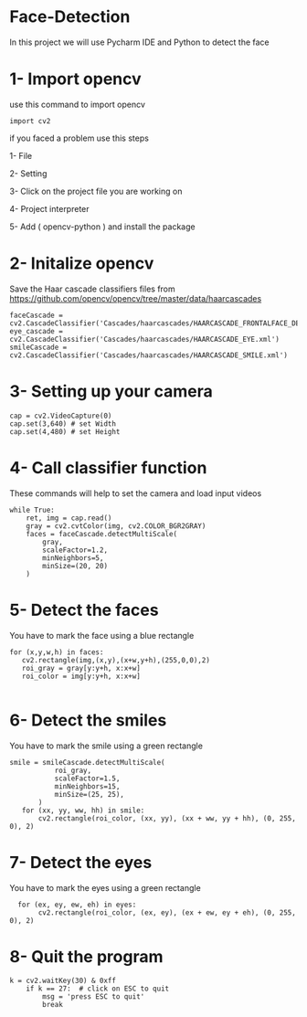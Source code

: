 # Face-Detection
In this project we will use Pycharm IDE and Python to detect the face 
# 1- Import opencv
use this command to import opencv
```
import cv2
```
if you faced a problem use this steps

1- File

2- Setting

3- Click on the project file you are working on

4- Project interpreter

5- Add ( opencv-python ) and install the package

# 2- Initalize opencv
Save the Haar cascade classifiers files from https://github.com/opencv/opencv/tree/master/data/haarcascades
```
faceCascade = cv2.CascadeClassifier('Cascades/haarcascades/HAARCASCADE_FRONTALFACE_DEFAULT.xml')
eye_cascade = cv2.CascadeClassifier('Cascades/haarcascades/HAARCASCADE_EYE.xml')
smileCascade = cv2.CascadeClassifier('Cascades/haarcascades/HAARCASCADE_SMILE.xml')
```
# 3- Setting up your camera
```
cap = cv2.VideoCapture(0)
cap.set(3,640) # set Width
cap.set(4,480) # set Height
```
# 4- Call classifier function
These commands will help to set the camera and load input videos 
```
while True:
    ret, img = cap.read()
    gray = cv2.cvtColor(img, cv2.COLOR_BGR2GRAY)
    faces = faceCascade.detectMultiScale(
        gray,
        scaleFactor=1.2,
        minNeighbors=5,
        minSize=(20, 20)
    )
  ```
   
 # 5- Detect the faces
You have to mark the face using a blue rectangle
 ```
 for (x,y,w,h) in faces:
    cv2.rectangle(img,(x,y),(x+w,y+h),(255,0,0),2)
    roi_gray = gray[y:y+h, x:x+w]
    roi_color = img[y:y+h, x:x+w]
   
 ```
 # 6- Detect the smiles
 You have to mark the smile using a green rectangle
 ```
 smile = smileCascade.detectMultiScale(
            roi_gray,
            scaleFactor=1.5,
            minNeighbors=15,
            minSize=(25, 25),
        )
    for (xx, yy, ww, hh) in smile:
        cv2.rectangle(roi_color, (xx, yy), (xx + ww, yy + hh), (0, 255, 0), 2)
 ```
 
 # 7- Detect the eyes
 You have to mark the eyes using a green rectangle
 ```
   for (ex, ey, ew, eh) in eyes:
        cv2.rectangle(roi_color, (ex, ey), (ex + ew, ey + eh), (0, 255, 0), 2)
 
```
# 8- Quit the program
```
k = cv2.waitKey(30) & 0xff
    if k == 27:  # click on ESC to quit
        msg = 'press ESC to quit'
        break
```
